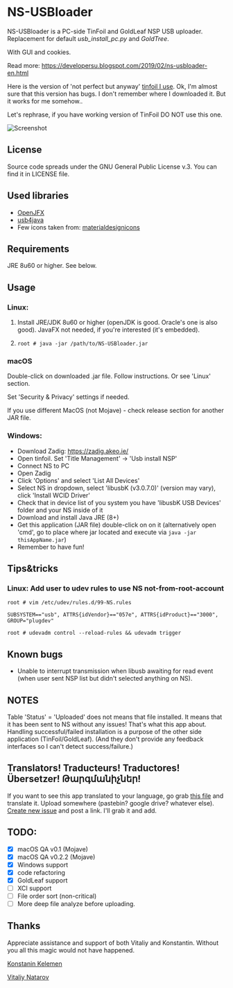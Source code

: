 # NS-USBloader

NS-USBloader is a PC-side TinFoil and GoldLeaf NSP USB uploader. Replacement for default *usb_install_pc.py* and *GoldTree*.

With GUI and cookies.

Read more: https://developersu.blogspot.com/2019/02/ns-usbloader-en.html

Here is the version of 'not perfect but anyway' [tinfoil I use](https://cloud.mail.ru/public/DwbX/H8d2p3aYR). 
Ok, I'm almost sure that this version has bugs. I don't remember where I downloaded it. But it works for me somehow.. 

Let's rephrase, if you have working version of TinFoil DO NOT use this one.  

![Screenshot](https://farm8.staticflickr.com/7834/47133893471_37fd9689c4_o.png)

## License

Source code spreads under the GNU General Public License v.3. You can find it in LICENSE file.

## Used libraries
* [OpenJFX](https://wiki.openjdk.java.net/display/OpenJFX/Main)
* [usb4java](https://mvnrepository.com/artifact/org.usb4java/usb4java)
* Few icons taken from: [materialdesignicons](http://materialdesignicons.com/)

## Requirements

JRE 8u60 or higher. See below.

## Usage
### Linux:

1. Install JRE/JDK 8u60 or higher (openJDK is good. Oracle's one is also good). JavaFX not needed, if you're interested (it's embedded).

2. `root # java -jar /path/to/NS-USBloader.jar`

### macOS

Double-click on downloaded .jar file. Follow instructions. Or see 'Linux' section.

Set 'Security & Privacy' settings if needed.

If you use different MacOS (not Mojave) - check release section for another JAR file.

### Windows: 

* Download Zadig: https://zadig.akeo.ie/
* Open tinfoil. Set 'Title Management' -> 'Usb install NSP'
* Connect NS to PC
* Open Zadig
* Click 'Options' and select 'List All Devices'
* Select NS in dropdown, select 'libusbK (v3.0.7.0)' (version may vary), click 'Install WCID Driver'
* Check that in device list of you system you have 'libusbK USB Devices' folder and your NS inside of it
* Download and install Java JRE (8+)
* Get this application (JAR file) double-click on on it (alternatively open 'cmd', go to place where jar located and execute via `java -jar thisAppName.jar`)
* Remember to have fun!

## Tips&tricks
### Linux: Add user to udev rules to use NS not-from-root-account
`root # vim /etc/udev/rules.d/99-NS.rules`

`SUBSYSTEM=="usb", ATTRS{idVendor}=="057e", ATTRS{idProduct}=="3000", GROUP="plugdev"`

`root # udevadm control --reload-rules && udevadm trigger`

## Known bugs
* Unable to interrupt transmission when libusb awaiting for read event (when user sent NSP list but didn't selected anything on NS).

## NOTES
Table 'Status' = 'Uploaded' does not means that file installed. It means that it has been sent to NS without any issues! That's what this app about. 
Handling successful/failed installation is a purpose of the other side application (TinFoil/GoldLeaf). (And they don't provide any feedback interfaces so I can't detect success/failure.)

## Translators! Traducteurs! Traductores! Übersetzer! Թարգմանիչներ!
If you want to see this app translated to your language, go grab [this file](https://github.com/developersu/ns-usbloader/blob/master/src/main/resources/locale.properties) and translate it.
Upload somewhere (pastebin? google drive? whatever else). [Create new issue](https://github.com/developersu/ns-usbloader/issues) and post a link. I'll grab it and add.

## TODO:
- [x] macOS QA v0.1  (Mojave)
- [x] macOS QA v0.2.2 (Mojave)
- [x] Windows support
- [x] code refactoring
- [x] GoldLeaf support
- [ ] XCI support
- [ ] File order sort (non-critical)
- [ ] More deep file analyze before uploading.

## Thanks
Appreciate assistance and support of both Vitaliy and Konstantin. Without you all this magic would not have happened.

[Konstanin Kelemen](https://github.com/konstantin-kelemen)
 
[Vitaliy Natarov](https://github.com/SebastianUA) 